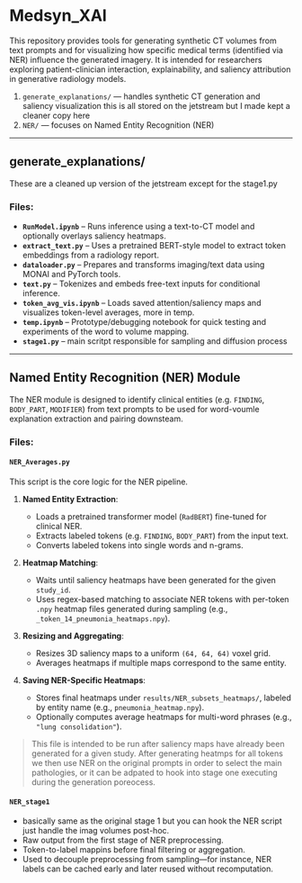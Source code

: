 # Medsyn_XAI

This repository provides tools for generating synthetic CT volumes from text prompts and for visualizing how specific medical terms (identified via NER) influence the generated imagery. It is intended for researchers exploring patient-clinician interaction, explainability, and saliency attribution in generative radiology models.

1. `generate_explanations/` — handles synthetic CT generation and saliency visualization this is all stored on the jetstream but I made kept a cleaner copy here
2. `NER/` — focuses on Named Entity Recognition (NER)

---

## generate_explanations/

These are a cleaned up version of the jetstream except for the stage1.py

### Files:
- **`RunModel.ipynb`** – Runs inference using a text-to-CT model and optionally overlays saliency heatmaps.
- **`extract_text.py`** – Uses a pretrained BERT-style model to extract token embeddings from a radiology report.
- **`dataloader.py`** – Prepares and transforms imaging/text data using MONAI and PyTorch tools.
- **`text.py`** – Tokenizes and embeds free-text inputs for conditional inference.
- **`token_avg_vis.ipynb`** – Loads saved attention/saliency maps and visualizes token-level averages, more in temp.
- **`temp.ipynb`** – Prototype/debugging notebook for quick testing and experiments of the word to volume mapping.
- **`stage1.py`** – main scritpt responsible for sampling and diffusion process

---

## Named Entity Recognition (NER) Module

The NER module is designed to identify clinical entities (e.g. `FINDING`, `BODY_PART`, `MODIFIER`) from text prompts to be used for word-voumle explanation extraction and pairing downsteam. 

### Files:

#### `NER_Averages.py`

This script is the core logic for the NER pipeline.

1. **Named Entity Extraction**:
   - Loads a pretrained transformer model (`RadBERT`) fine-tuned for clinical NER.
   - Extracts labeled tokens (e.g. `FINDING`, `BODY_PART`) from the input text.
   - Converts labeled tokens into single words and n-grams.

2. **Heatmap Matching**:
   - Waits until saliency heatmaps have been generated for the given `study_id`.
   - Uses regex-based matching to associate NER tokens with per-token `.npy` heatmap files generated during sampling (e.g., `_token_14_pneumonia_heatmaps.npy`).

3. **Resizing and Aggregating**:
   - Resizes 3D saliency maps to a uniform `(64, 64, 64)` voxel grid.
   - Averages heatmaps if multiple maps correspond to the same entity.

4. **Saving NER-Specific Heatmaps**:
   - Stores final heatmaps under `results/NER_subsets_heatmaps/`, labeled by entity name (e.g., `pneumonia_heatmap.npy`).
   - Optionally computes average heatmaps for multi-word phrases (e.g., `"lung consolidation"`).

> This file is intended to be run after saliency maps have already been generated for a given study. After generating heatmps for all tokens we then use NER on the original prompts in order to select the main pathologies, or it can be adpated to hook into stage one executing during the generation poreocess.

#### `NER_stage1`
- basically same as the original stage 1 but you can  hook the NER script just handle the imag volumes post-hoc.
- Raw output from the first stage of NER preprocessing.
- Token-to-label mappins before final filtering or aggregation.
- Used to decouple preprocessing from sampling—for instance, NER labels can be cached early and later reused without recomputation.


